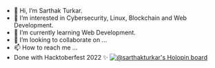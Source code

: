- 👋 Hi, I’m Sarthak Turkar.
- 👀 I’m interested in Cybersecurity, Linux, Blockchain and Web Development.
- 🌱 I’m currently learning Web Development.
- 💞️ I’m looking to collaborate on ...
- 📫 How to reach me ...
- Done with Hacktoberfest 2022 ✨
[![@sarthakturkar's Holopin board](https://holopin.me/sarthakturkar)](https://holopin.io/@sarthakturkar)
<!---
sarthakturkar75/sarthakturkar75 is a ✨ special ✨ repository because its `README.md` (this file) appears on your GitHub profile.
You can click the Preview link to take a look at your changes.
--->

